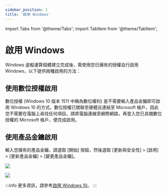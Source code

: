 ```yaml
---
sidebar_position: 1
title: '啟用 Windows'
---
```


import Tabs from '@theme/Tabs';
import TabItem from '@theme/TabItem';

# 啟用 Windows

Windows 虛擬運算個體建立完成後，需使用您已擁有的授權自行啟用 Windows，以下提供兩種啟用的方法：

## 使用數位授權啟用

數位授權 (Windows 10 版本 1511 中稱為數位權利) 是不需要輸入產品金鑰即可啟用 Windows 10 的方式。數位授權已關聯至硬體且連結至 Microsoft 帳戶，因此您不需要在電腦上尋找任何項目。請將電腦連線至網際網路，再登入您已具備數位授權的 Microsoft 帳戶，便完成啟用。

## 使用產品金鑰啟用

輸入您擁有的產品金鑰，請選取 [開始] 按鈕，然後選取 [更新與安全性] > [啟用] > [更新產品金鑰] > [變更產品金鑰]。

![](https://cos.twcc.ai/SYS-MANUAL/uploads/upload_c651b64dfdca922ea33c06665ea7ea6a.png)


![](https://cos.twcc.ai/SYS-MANUAL/uploads/upload_82c4ca56262d66163161e1c217f1fe4e.png)


:::info
更多資訊，請參考[<ins>啟用 Windows 10</ins>](https://support.microsoft.com/zh-tw/help/12440/windows-10-activate)。
::: 

